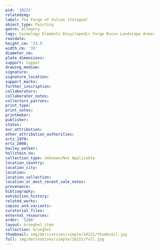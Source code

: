 ```yaml
---
pid: '18221'
relatedimg: 
label: The Forge of Vulcan (Cologne)
object_type: Painting
genre: Allegory
tags: Cosmology Elements Encyclopedic Forge Ruins Landscape Armor
realdate: 
height_cm: '23.5'
width_cm: '33'
diameter_cm: 
plate_dimensions: 
support: Copper
drawing_medium: 
signature: 
signature_location: 
support_marks: 
further_inscription: 
collaborators: 
collaborator_notes: 
collectors_patrons: 
print_type: 
print_notes: 
printmaker: 
publisher: 
states: 
our_attribution: 
other_attribution_authorities: 
ertz_1979: 
ertz_2008: 
bailey_walker: 
hollstein_no: 
collection_type: Unknown/Not Applicable
location_country: 
location_city: 
location: 
location_collection: 
location_or_most_recent_sale_notes: 
provenance: 
bibliography: 
exhibition_history: 
related_works: 
copies_and_variants: 
curatorial_files: 
external_resources: 
order: '1268'
layout: brueghel_item
collection: brueghel
thumbnail: img/derivatives/simple/18221/thumbnail.jpg
full: img/derivatives/simple/18221/full.jpg
---
```

